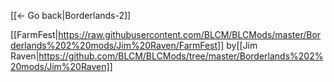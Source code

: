 [[← Go back|Borderlands-2]]

[[FarmFest|https://raw.githubusercontent.com/BLCM/BLCMods/master/Borderlands%202%20mods/Jim%20Raven/FarmFest]] by[[Jim Raven|https://github.com/BLCM/BLCMods/tree/master/Borderlands%202%20mods/Jim%20Raven]]